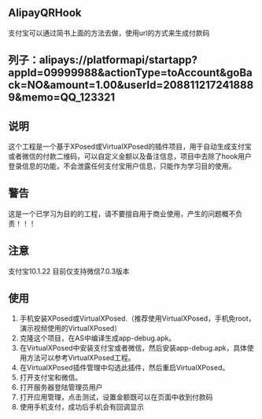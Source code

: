 AlipayQRHook
------

支付宝可以通过简书上面的方法去做，使用url的方式来生成付款码

列子：alipays://platformapi/startapp?appId=09999988&actionType=toAccount&goBack=NO&amount=1.00&userId=2088112172418889&memo=QQ_123321
-------

说明
------
这个工程是一个基于XPosed或VirtualXPosed的插件项目，用于自动生成支付宝或者微信的付款二维码，可以自定义金额以及备注信息，项目中去除了hook用户登录信息的功能，不会泄露任何支付宝用户信息，只能作为学习目的使用。

警告
------
这是一个已学习为目的的工程，请不要擅自用于商业使用，产生的问题概不负责！！！

注意
------
支付宝10.1.22
目前仅支持微信7.0.3版本

使用
------
1. 手机安装XPosed或VirtualXPosed.（推荐使用VirtualXPosed，手机免root，演示视频使用的VirtualXPosed）
2. 克隆这个项目，在AS中编译生成app-debug.apk。
3. 在VirtualXPosed中安装支付宝或者微信，然后安装app-debug.apk，具体使用方法可以参考VirtualXPosed工程。
4. 在VirtualXPosed插件管理中勾选此插件，然后重启VirtualXPosed。
5. 打开支付宝和微信。
6. 打开服务器登陆管理员用户
7. 打开应用管理，点击测试，设置金额既可以在页面中收到付款码
8. 使用手机支付，成功后手机会有回调显示
